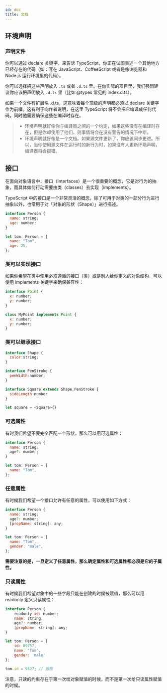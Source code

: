 ```yaml
---
id: doc
title: 文档
---
```


## 环境声明

### 声明文件

你可以通过 declare 关键字，来告诉 TypeScript，你正在试图表述一个其他地方已经存在的代码（如：写在 JavaScript、CoffeeScript 或者是像浏览器和 Node.js 运行环境里的代码）。

你可以选择把这些声明放入 `.ts` 或者 `.d.ts` 里。在你实际的项目里，我们强烈建议你应该把声明放入 `.d.ts` 里（比如 @types 常见的 index.d.ts）。

如果一个文件有扩展名 .d.ts，这意味着每个顶级的声明都必须以 declare 关键字作为前缀。这有利于向作者说明，在这里 TypeScript 将不会把它编译成任何代码，同时他需要确保这些在编译时存在。

> - 环境声明就好像你与编译器之间的一个约定，如果这些没有在编译时存在，但是你却使用了他们，则事情将会在没有警告的情况下中断。
> - 环境声明就好像是一个文档。如果源文件更新了，你应该同步更进。所以，当你使用源文件在运行时的新行为时，如果没有人更新环境声明，编译器将会报错。

## 接口

在面向对象语言中，接口（Interfaces）是一个很重要的概念，它是对行为的抽象，而具体如何行动需要由类（classes）去实现（implements）。

TypeScript 中的接口是一个非常灵活的概念，除了可用于对类的一部分行为进行抽象以外，也常用于对「对象的形状（Shape）」进行描述。

```js
interface Person {
  name: string;
  age: number;
}

let tom: Person = {
  name: "Tom",
  age: 25,
};
```

### 类可以实现接口

如果你希望在类中使用必须遵循的接口（类）或是别人给你定义的对象结构，可以使用 implements 关键字来确保兼容性：

```js
interface Point {
  x: number;
  y: number;
}

class MyPoint implements Point {
  x: number;
  y: number;
}
```

### 类可以继承接口

```js
interface Shape {
  color:string;
}

interface PenStroke {
  penWidth:number;
}

interface Square extends Shape,PenStroke {
  sideLength:number
}

let square = <Square>{}
```

### 可选属性

有时我们希望不要完全匹配一个形状，那么可以用可选属性：

```js
interface Person {
  name: string;
  age?: number;
}

let tom: Person = {
  name: "Tom",
};
```

### 任意属性

有时候我们希望一个接口允许有任意的属性，可以使用如下方式：

```js
interface Person {
  name: string;
  age?: number;
  [propName: string]: any;
}

let tom: Person = {
  name: "Tom",
  gender: "male",
};
```

**需要注意的是，一旦定义了任意属性，那么确定属性和可选属性都必须是它的子属性。**

### 只读属性

有时候我们希望对象中的一些字段只能在创建的时候被赋值，那么可以用 readonly 定义只读属性：

```js
interface Person {
    readonly id: number;
    name: string;
    age?: number;
    [propName: string]: any;
}

let tom: Person = {
    id: 89757,
    name: 'Tom',
    gender: 'male'
};

tom.id = 9527; // 报错
```

注意，只读的约束存在于第一次给对象赋值的时候，而不是第一次给只读属性赋值的时候。
